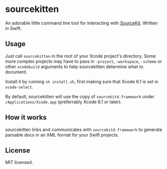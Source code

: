 # sourcekitten

An adorable little command line tool for interacting with [SourceKit][uncovering-sourcekit]. Written in Swift.

## Usage

Just call `sourcekitten` in the root of your Xcode project's directory. Some more complex projects may have to pass in `-project`, `-workspace`, `-scheme` or other `xcodebuild` arguments to help sourcekitten determine what to document.

Install it by running `sh install.sh`, first making sure that Xcode 6.1 is set in `xcode-select`.

By default, sourcekitten will use the copy of `sourcekitd.framework` under `/Applications/Xcode.app` (preferrably Xcode 6.1 or later).

## How it works

sourcekitten links and communicates with `sourcekitd.framework` to generate parsable docs in an XML format for your Swift projects.

## License

MIT licensed.

[uncovering-sourcekit]: http://jpsim.com/uncovering-sourcekit

